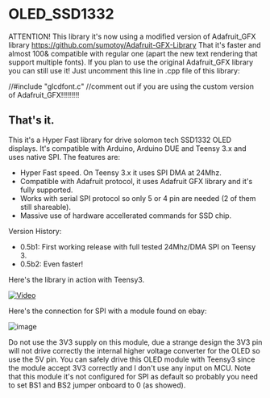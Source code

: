 OLED_SSD1332
============

ATTENTION!
This library it's now using a modified version of Adafruit_GFX library https://github.com/sumotoy/Adafruit-GFX-Library
That it's faster and almost 100& compatible with regular one (apart the new text rendering that support multiple fonts).
If you plan to use the original Adafruit_GFX library you can still use it! Just uncomment this line in .cpp file of this library:

//#include "glcdfont.c" //comment out if you are using the custom version of Adafruit_GFX!!!!!!!!!

That's it.
-------------------------------------------------------------------------------------------------------------------------

This it's a Hyper Fast library for drive solomon tech SSD1332 OLED displays. It's compatible with Arduino, Arduino DUE and Teensy 3.x and uses native SPI.
The features are:
 - Hyper Fast speed. On Teensy 3.x it uses SPI DMA at 24Mhz.
 - Compatible with Adafruit protocol, it uses Adafruit GFX library and it's fully supported.
 - Works with serial SPI protocol so only 5 or 4 pin are needed (2 of them still shareable).
 - Massive use of hardware accellerated commands for SSD chip.


Version History:
 - 0.5b1: First working release with full tested 24Mhz/DMA SPI on Teensy 3.
 - 0.5b2: Even faster!
 
Here's the library in action with Teensy3.

[![Video](https://github.com/sumotoy/OLED_SSD1332/blob/master/Docs/CIMG6538.JPG)](https://www.youtube.com/watch?v=jM31tLOtBT4)

Here's the connection for SPI with a module found on ebay:

![image](http://i1189.photobucket.com/albums/z437/theamra/03c4fefe-7e34-4f7d-b710-67a1f05cb7eb.jpg "ssd1332")<br>

Do not use the 3V3 supply on this module, due a strange design the 3V3 pin will not drive correctly the internal higher voltage converter for the OLED so use the 5V pin.
You can safely drive this OLED module with Teensy3 since the module accept 3V3 correctly and I don't use any input on MCU.
Note that this module it's not configured for SPI as default so probably you need to set BS1 and BS2 jumper onboard to 0 (as showed).
